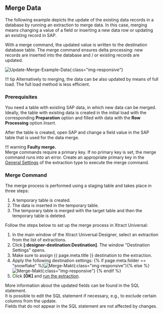 
## Merge Data

The following example depicts the update of the existing data records in a database by running an extraction to merge data. 
In this case, merging means changing a value of a field or inserting a new data row or updating an existing record in SAP. 

With a merge command, the updated value is written to the destination database table. 
The merge command ensures delta processing: new records are inserted into the database and / or existing records are updated.

![Update-Merge-Example-Data](../../assets/images/xu/documentation/destinations/ms-sql/merge_db_scheme.png){:class="img-responsive"}

!!! tip 
	Alternatively to merging, the data can be also updated by means of full load. 
	The full load method is less efficient.

### Prerequisites 
You need a table with existing SAP data, in which new data can be merged.<br>
Ideally, the table with existing data is created in the initial load with the corresponding **Preparation** option and filled with data with the **Row Processing** option *Insert*.

After the table is created, open SAP and change a field value in the SAP table that is used for the data merge. 

!!! warning
	**Faulty merge.** <br>
	Merge commands require a primary key. If no primary key is set, the merge command runs into an error.
	Create an appropriate primary key in the [General Settings](../table/general-settings.md#primary-key-tab) of the extraction type to execute the merge command.


### Merge Command
The merge process is performed using a staging table and takes place in three steps:
1. A temporary table is created.
2. The data is inserted in the temporary table.
3. The temporary table is merged with the target table and then the temporary table is deleted.

Follow the steps below to set up the merge process in Xtract Universal:

1. In the main window of the Xtract Universal Designer, select an extraction from the list of extractions. 
2. Click **[:designer-destination:Destination]**. The window "Destination Settings" opens.
3. Make sure to assign {{ page.meta.title }} destination to the extraction. 
4. Apply the following destination settings:
{% if page.meta.folder == "snowflake" %}![Merge-Makt](../../assets/images/xu/documentation/destinations/snowflake/destination_data_merge.png){:class="img-responsive"}{% else %}![Merge-Makt](../../assets/images/xu/documentation/destinations/ms-sql/destination_data_merge.png){:class="img-responsive"} {% endif %}
5. Click **[OK]** and [run the extraction](../execute-and-automate/run-an-extraction.md/#run-extractions-in-the-designer).

More information about the updated fields can be found in the SQL statement.<br>
It is possible to edit the SQL statement if necessary, e.g., to exclude certain columns from the update.<br>
Fields that do not appear in the SQL statement are not affected by changes.
